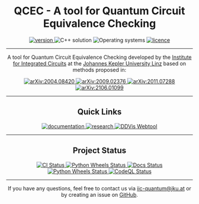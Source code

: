 <div align="center">

<h1>QCEC - A tool for Quantum Circuit Equivalence Checking</h1>

<a href='https://github.com/iic-jku/qcec/releases'>
<img src='https://img.shields.io/github/v/release/iic-jku/qcec?color=yellow&label=version&style=for-the-badge' alt="version">
</a>

<img src="https://img.shields.io/badge/Solution-C++17-blue.svg?style=for-the-badge&logo=c%2B%2B&logoColor=b0c0c0&labelColor=363D44" alt="C++ solution"/>

<img src="https://img.shields.io/badge/OS-linux%20%7C%20macos%20%7C%20windows-purple?style=for-the-badge&logo=Linux&logoColor=b0c0c0&labelColor=363D44" alt="Operating systems"/>

<a href='https://github.com/iic-jku/burgholzer/blob/master/LICENSE'>
<img src='https://img.shields.io/github/license/iic-jku/qcec?style=for-the-badge' alt="licence">
</a>

---

A tool for Quantum Circuit Equivalence Checking developed by the
<a href='https://iic.jku.at/eda/'>Institute for Integrated Circuits</a> at the <a href='https://jku.at'>Johannes Kepler University Linz</a> based on methods proposed in:

<a href='https://arxiv.org/abs/2004.08420'>
<img src='https://img.shields.io/static/v1?label=arXiv&message=2004.08420&color=inactive&style=for-the-badge' alt="arXiv:2004.08420">
</a>

<a href='https://arxiv.org/abs/2009.02376'>
<img src='https://img.shields.io/static/v1?label=arXiv&message=2009.02376&color=inactive&style=for-the-badge' alt="arXiv:2009.02376">
</a>

<a href='https://arxiv.org/abs/2011.07288'>
<img src='https://img.shields.io/static/v1?label=arXiv&message=2011.07288&color=inactive&style=for-the-badge' alt="arXiv:2011.07288">
</a>

<a href='https://arxiv.org/abs/2106.01099'>
<img src='https://img.shields.io/static/v1?label=arXiv&message=2106.01099&color=inactive&style=for-the-badge' alt="arXiv:2106.01099">
</a>

---

<h2>Quick Links</h2>

<a href='https://qcec.readthedocs.io/'>
<img src='https://img.shields.io/badge/DOCUMENTATION-gray?style=for-the-badge' alt="documentation">
</a>

<a href='https://iic.jku.at/eda/research/quantum/'>
<img src='https://img.shields.io/badge/RESEARCH-blue?style=for-the-badge' alt="research">
</a>

<a href='https://iic.jku.at/eda/research/quantum_dd/tool/'>
<img src='https://img.shields.io/badge/DDVIS ONLINE TOOL-green?style=for-the-badge' alt="DDVis Webtool">
</a>

---

<h2>Project Status</h2>

<a href='https://github.com/iic-jku/qcec/actions/workflows/ci.yml'>
<img src='https://img.shields.io/github/workflow/status/iic-jku/qcec/CI?label=C%2B%2B%20CI&logo=github&style=for-the-badge' alt="CI Status">
</a>

<a href='https://github.com/iic-jku/qcec/actions/workflows/deploy.yml'>
<img src="https://img.shields.io/github/workflow/status/iic-jku/qcec/Deploy%20to%20PyPI?label=Python%20Wheels&logo=github&style=for-the-badge" alt="Python Wheels Status" >
</a>

<a href='https://qcec.readthedocs.io/'>
<img alt="Docs Status" src="https://img.shields.io/readthedocs/qcec?logo=readthedocs&style=for-the-badge">
</a>
<br>

<a href='https://codecov.io/gh/iic-jku/qcec'>
<img src="https://img.shields.io/codecov/c/github/iic-jku/qcec/master?label=codecov&logo=codecov&style=for-the-badge" alt="Python Wheels Status" >
</a>

<a href='https://github.com/iic-jku/qcec/actions/workflows/codeql-analysis.yml'>
<img src="https://img.shields.io/github/workflow/status/iic-jku/qcec/CodeQL?label=Code%20QL&logo=github&style=for-the-badge" alt="CodeQL Status" >
</a>

---

If you have any questions, feel free to contact us via <a href='mailto:iic-quantum@jku.at'>iic-quantum@jku.at</a> or by creating an issue on <a href='https://github.com/iic-jku/qcec/issues'>GitHub</a>.

</div>
